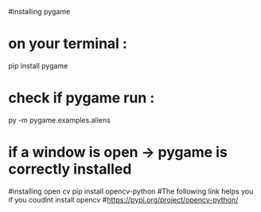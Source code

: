 #installing pygame 
# on your terminal : 
pip install pygame 
# check if pygame run : 
py -m pygame.examples.aliens 
# if a window is open -> pygame is correctly installed 
#installing open cv
pip install opencv-python
#The following link helps you if you coudlnt install opencv
#https://pypi.org/project/opencv-python/
